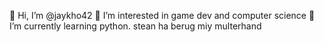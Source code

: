 👋 Hi, I’m @jaykho42
👀 I’m interested in game dev and computer science
🌱 I’m currently learning python.
stean ha berug miy multerhand

<!---
jaykho42/jaykho42 is a ✨ special ✨ repository because its `README.md` (this file) appears on your GitHub profile.
You can click the Preview link to take a look at your changes.
--->
